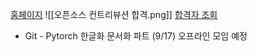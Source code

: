 [홈페이지](https://open-up.notion.site/2-_2025-1b336dcb0b5f80e0b267f9b2eb9e720a)
![[오픈소스 컨트리뷰션 합격.png]]
[합격자 조회](https://www.oss.kr/contribution_academy_notice/show/d20c468a-188f-4d4e-8b67-a9598a6eaea2)
- Git - Pytorch 한글화 문서화 파트 (9/17) 오프라인 모임 예정

